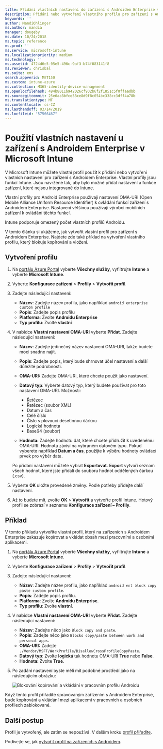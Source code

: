 ```yaml
---
title: Přidání vlastních nastavení do zařízení s Androidem Enterprise v Microsoft Intune – Azure | Microsoft Docs
description: Přidání nebo vytvoření vlastního profilu pro zařízení s Androidem Enterprise v Microsoft Intune
keywords: ''
author: MandiOhlinger
ms.author: mandia
manager: dougeby
ms.date: 10/24/2018
ms.topic: reference
ms.prod: ''
ms.service: microsoft-intune
ms.localizationpriority: medium
ms.technology: ''
ms.assetid: 4724d6e5-05e5-496c-9af3-b74f083141f8
ms.reviewer: chrisbal
ms.suite: ems
search.appverid: MET150
ms.custom: intune-azure
ms.collection: M365-identity-device-management
ms.openlocfilehash: 494b8011b942026cf932b6f2f1851c5f0ffaadbb
ms.sourcegitcommit: 25e6aa3bfce58ce8d9f8c054bc338cc3dff4a78b
ms.translationtype: MT
ms.contentlocale: cs-CZ
ms.lasthandoff: 03/14/2019
ms.locfileid: "57566467"
---
```

# <a name="use-custom-settings-for-android-enterprise-devices-in-microsoft-intune"></a>Použití vlastních nastavení u zařízení s Androidem Enterprise v Microsoft Intune

V Microsoft Intune můžete vlastní profil použít k přidání nebo vytvoření vlastních nastavení pro zařízení s Androidem Enterprise. Vlastní profily jsou funkcí Intune. Jsou navržené tak, aby bylo možné přidat nastavení a funkce zařízení, které nejsou integrované do Intune.

Vlastní profily pro Android Enterprise používají nastavení OMA-URI (Open Mobile Alliance Uniform Resource Identifier) k ovládání funkcí zařízení s Androidem Enterprise. Nastavení většinou používají výrobci mobilních zařízení k ovládání těchto funkcí.

Intune podporuje omezený počet vlastních profilů Androidu.

V tomto článku si ukážeme, jak vytvořit vlastní profil pro zařízení s Androidem Enterprise. Najdete zde také příklad na vytvoření vlastního profilu, který blokuje kopírování a vložení.

## <a name="create-the-profile"></a>Vytvoření profilu

1. Na [portálu Azure Portal](https://portal.azure.com) vyberte **Všechny služby**, vyfiltrujte **Intune** a vyberte **Microsoft Intune**.
2. Vyberte **Konfigurace zařízení** > **Profily** > **Vytvořit profil**.
3. Zadejte následující nastavení:

    - **Název**: Zadejte název profilu, jako například `android enterprise custom profile`
    - **Popis**: Zadejte popis profilu
    - **Platforma**: Zvolte **Androidu Enterprise**
    - **Typ profilu**: Zvolte **vlastní**

4. V nabídce **Vlastní nastavení OMA-URI** vyberte **Přidat**. Zadejte následující nastavení:

    - **Název**: Zadejte jedinečný název nastavení OMA-URI, takže budete moci snadno najít.
    - **Popis**: Zadejte popis, který bude shrnovat účel nastavení a další důležité podrobnosti.
    - **OMA-URI:** Zadejte OMA-URI, které chcete použít jako nastavení.
    - **Datový typ**: Vyberte datový typ, který budete používat pro toto nastavení OMA-URI. Možnosti:

      - Řetězec
      - Řetězec (soubor XML)
      - Datum a čas
      - Celé číslo
      - Číslo s plovoucí desetinnou čárkou
      - Logická hodnota
      - Base64 (soubor)

    - **Hodnota**: Zadejte hodnotu dat, které chcete přidružit k uvedenému OMA-URI. Hodnota závisí na vybraném datovém typu. Pokud vyberete například **Datum a čas**, použijte k výběru hodnoty ovládací prvek pro výběr data.

    Po přidání nastavení můžete vybrat **Exportovat**. **Export** vytvoří seznam všech hodnot, které jste přidali do souboru hodnot oddělených čárkou (.csv).

5. Vyberte **OK** uložte provedené změny. Podle potřeby přidejte další nastavení.
6. Až to budete mít, zvolte **OK** > **Vytvořit** a vytvořte profil Intune. Hotový profil se zobrazí v seznamu **Konfigurace zařízení – Profily**.

## <a name="example"></a>Příklad

V tomto příkladu vytvoříte vlastní profil, který na zařízeních s Androidem Enterprise zakazuje kopírovat a vkládat obsah mezi pracovními a osobními aplikacemi.

1. Na [portálu Azure Portal](https://portal.azure.com) vyberte **Všechny služby**, vyfiltrujte **Intune** a vyberte **Microsoft Intune**.
2. Vyberte **Konfigurace zařízení** > **Profily** > **Vytvořit profil**.
3. Zadejte následující nastavení:

    - **Název**: Zadejte název profilu, jako například `android ent block copy paste custom profile`.
    - **Popis**: Zadejte popis profilu.
    - **Platforma**: Zvolte **Androidu Enterprise**.
    - **Typ profilu**: Zvolte **vlastní**.

4. V nabídce **Vlastní nastavení OMA-URI** vyberte **Přidat**. Zadejte následující nastavení:

    - **Název**: Zadejte něco jako `Block copy and paste`.
    - **Popis**: Zadejte něco jako `Blocks copy/paste between work and personal apps`.
    - **OMA-URI:** Zadejte `./Vendor/MSFT/WorkProfile/DisallowCrossProfileCopyPaste`.
    - **Datový typ**: Zvolte **logická** tak hodnotu OMA-URI **True** nebo **False**.
    - **Hodnota**: Zvolte **True**.

5. Po zadání nastavení byste měli mít podobné prostředí jako na následujícím obrázku:

    ![Blokování kopírování a vkládání v pracovním profilu Androidu](./media/custom-policy-afw-copy-paste.png)

Když tento profil přiřadíte spravovaným zařízením s Androidem Enterprise, bude kopírování a vkládání mezi aplikacemi v pracovních a osobních profilech zablokované.

## <a name="next-steps"></a>Další postup

Profil je vytvořený, ale zatím se nepoužívá. V dalším kroku [profil přiřadíte](device-profile-assign.md).

Podívejte se, jak [vytvořit profil na zařízeních s Androidem](custom-settings-android.md).
